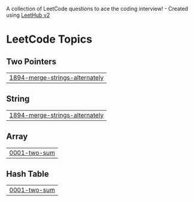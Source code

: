 A collection of LeetCode questions to ace the coding interview! - Created using [LeetHub v2](https://github.com/arunbhardwaj/LeetHub-2.0)
<!---LeetCode Topics Start-->
# LeetCode Topics
## Two Pointers
|  |
| ------- |
| [1894-merge-strings-alternately](https://github.com/sysDrawnest/leetcode/tree/master/1894-merge-strings-alternately) |
## String
|  |
| ------- |
| [1894-merge-strings-alternately](https://github.com/sysDrawnest/leetcode/tree/master/1894-merge-strings-alternately) |
## Array
|  |
| ------- |
| [0001-two-sum](https://github.com/sysDrawnest/leetcode/tree/master/0001-two-sum) |
## Hash Table
|  |
| ------- |
| [0001-two-sum](https://github.com/sysDrawnest/leetcode/tree/master/0001-two-sum) |
<!---LeetCode Topics End-->